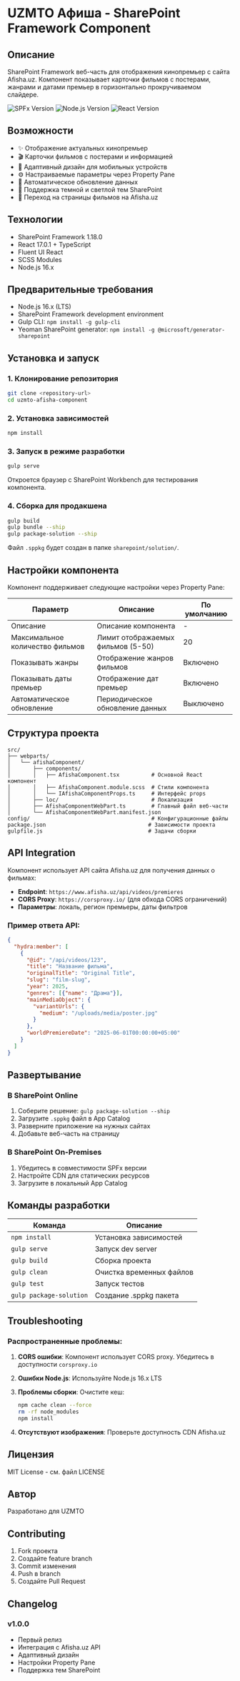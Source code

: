 # UZMTO Афиша - SharePoint Framework Component

## Описание

SharePoint Framework веб-часть для отображения кинопремьер с сайта Afisha.uz. Компонент показывает карточки фильмов с постерами, жанрами и датами премьер в горизонтально прокручиваемом слайдере.

![SPFx Version](https://img.shields.io/badge/SPFx-1.18.0-green.svg)
![Node.js Version](https://img.shields.io/badge/Node.js-16.x-blue.svg)
![React Version](https://img.shields.io/badge/React-17.0.1-blue.svg)

## Возможности

- ✨ Отображение актуальных кинопремьер
- 🎬 Карточки фильмов с постерами и информацией
- 📱 Адаптивный дизайн для мобильных устройств
- ⚙️ Настраиваемые параметры через Property Pane
- 🔄 Автоматическое обновление данных
- 🎨 Поддержка темной и светлой тем SharePoint
- 🔗 Переход на страницы фильмов на Afisha.uz

## Технологии

- SharePoint Framework 1.18.0
- React 17.0.1 + TypeScript
- Fluent UI React
- SCSS Modules
- Node.js 16.x

## Предварительные требования

- Node.js 16.x (LTS)
- SharePoint Framework development environment
- Gulp CLI: `npm install -g gulp-cli`
- Yeoman SharePoint generator: `npm install -g @microsoft/generator-sharepoint`

## Установка и запуск

### 1. Клонирование репозитория
```bash
git clone <repository-url>
cd uzmto-afisha-component
```

### 2. Установка зависимостей
```bash
npm install
```

### 3. Запуск в режиме разработки
```bash
gulp serve
```
Откроется браузер с SharePoint Workbench для тестирования компонента.

### 4. Сборка для продакшена
```bash
gulp build
gulp bundle --ship
gulp package-solution --ship
```

Файл `.sppkg` будет создан в папке `sharepoint/solution/`.

## Настройки компонента

Компонент поддерживает следующие настройки через Property Pane:

| Параметр | Описание | По умолчанию |
|----------|----------|--------------|
| Описание | Описание компонента | - |
| Максимальное количество фильмов | Лимит отображаемых фильмов (5-50) | 20 |
| Показывать жанры | Отображение жанров фильмов | Включено |
| Показывать даты премьер | Отображение дат премьер | Включено |
| Автоматическое обновление | Периодическое обновление данных | Выключено |

## Структура проекта

```
src/
├── webparts/
│   └── afishaComponent/
│       ├── components/
│       │   ├── AfishaComponent.tsx          # Основной React компонент
│       │   ├── AfishaComponent.module.scss  # Стили компонента
│       │   └── IAfishaComponentProps.ts     # Интерфейс props
│       ├── loc/                             # Локализация
│       ├── AfishaComponentWebPart.ts        # Главный файл веб-части
│       └── AfishaComponentWebPart.manifest.json
config/                                      # Конфигурационные файлы
package.json                                # Зависимости проекта
gulpfile.js                                 # Задачи сборки
```

## API Integration

Компонент использует API сайта Afisha.uz для получения данных о фильмах:

- **Endpoint**: `https://www.afisha.uz/api/videos/premieres`
- **CORS Proxy**: `https://corsproxy.io/` (для обхода CORS ограничений)
- **Параметры**: локаль, регион премьеры, даты фильтров

### Пример ответа API:
```json
{
  "hydra:member": [
    {
      "@id": "/api/videos/123",
      "title": "Название фильма",
      "originalTitle": "Original Title",
      "slug": "film-slug",
      "year": 2025,
      "genres": [{"name": "Драма"}],
      "mainMediaObject": {
        "variantUrls": {
          "medium": "/uploads/media/poster.jpg"
        }
      },
      "worldPremiereDate": "2025-06-01T00:00:00+05:00"
    }
  ]
}
```

## Развертывание

### В SharePoint Online
1. Соберите решение: `gulp package-solution --ship`
2. Загрузите `.sppkg` файл в App Catalog
3. Разверните приложение на нужных сайтах
4. Добавьте веб-часть на страницу

### В SharePoint On-Premises
1. Убедитесь в совместимости SPFx версии
2. Настройте CDN для статических ресурсов
3. Загрузите в локальный App Catalog

## Команды разработки

| Команда | Описание |
|---------|----------|
| `npm install` | Установка зависимостей |
| `gulp serve` | Запуск dev server |
| `gulp build` | Сборка проекта |
| `gulp clean` | Очистка временных файлов |
| `gulp test` | Запуск тестов |
| `gulp package-solution` | Создание .sppkg пакета |

## Troubleshooting

### Распространенные проблемы:

1. **CORS ошибки**: Компонент использует CORS proxy. Убедитесь в доступности `corsproxy.io`

2. **Ошибки Node.js**: Используйте Node.js 16.x LTS

3. **Проблемы сборки**: Очистите кеш:
   ```bash
   npm cache clean --force
   rm -rf node_modules
   npm install
   ```

4. **Отсутствуют изображения**: Проверьте доступность CDN Afisha.uz

## Лицензия

MIT License - см. файл LICENSE

## Автор

Разработано для UZMTO

## Contributing

1. Fork проекта
2. Создайте feature branch
3. Commit изменения
4. Push в branch
5. Создайте Pull Request

## Changelog

### v1.0.0
- Первый релиз
- Интеграция с Afisha.uz API
- Адаптивный дизайн
- Настройки Property Pane
- Поддержка тем SharePoint
